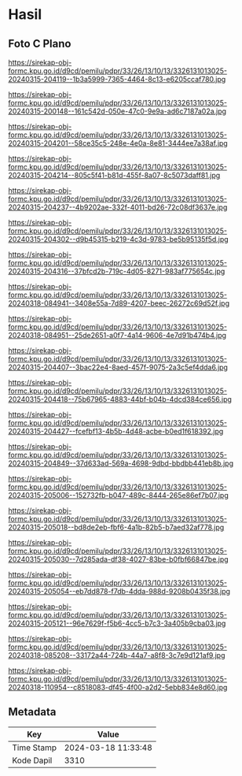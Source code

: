 # Hasil

## Foto C Plano

https://sirekap-obj-formc.kpu.go.id/d9cd/pemilu/pdpr/33/26/13/10/13/3326131013025-20240315-204119--1b3a5999-7365-4464-8c13-e6205ccaf780.jpg

https://sirekap-obj-formc.kpu.go.id/d9cd/pemilu/pdpr/33/26/13/10/13/3326131013025-20240315-200148--161c542d-050e-47c0-9e9a-ad6c7187a02a.jpg

https://sirekap-obj-formc.kpu.go.id/d9cd/pemilu/pdpr/33/26/13/10/13/3326131013025-20240315-204201--58ce35c5-248e-4e0a-8e81-3444ee7a38af.jpg

https://sirekap-obj-formc.kpu.go.id/d9cd/pemilu/pdpr/33/26/13/10/13/3326131013025-20240315-204214--805c5f41-b81d-455f-8a07-8c5073daff81.jpg

https://sirekap-obj-formc.kpu.go.id/d9cd/pemilu/pdpr/33/26/13/10/13/3326131013025-20240315-204237--4b9202ae-332f-4011-bd26-72c08df3637e.jpg

https://sirekap-obj-formc.kpu.go.id/d9cd/pemilu/pdpr/33/26/13/10/13/3326131013025-20240315-204302--d9b45315-b219-4c3d-9783-be5b95135f5d.jpg

https://sirekap-obj-formc.kpu.go.id/d9cd/pemilu/pdpr/33/26/13/10/13/3326131013025-20240315-204316--37bfcd2b-719c-4d05-8271-983af775654c.jpg

https://sirekap-obj-formc.kpu.go.id/d9cd/pemilu/pdpr/33/26/13/10/13/3326131013025-20240318-084941--3408e55a-7d89-4207-beec-26272c69d52f.jpg

https://sirekap-obj-formc.kpu.go.id/d9cd/pemilu/pdpr/33/26/13/10/13/3326131013025-20240318-084951--25de2651-a0f7-4a14-9606-4e7d91b474b4.jpg

https://sirekap-obj-formc.kpu.go.id/d9cd/pemilu/pdpr/33/26/13/10/13/3326131013025-20240315-204407--3bac22e4-8aed-457f-9075-2a3c5ef4dda6.jpg

https://sirekap-obj-formc.kpu.go.id/d9cd/pemilu/pdpr/33/26/13/10/13/3326131013025-20240315-204418--75b67965-4883-44bf-b04b-4dcd384ce656.jpg

https://sirekap-obj-formc.kpu.go.id/d9cd/pemilu/pdpr/33/26/13/10/13/3326131013025-20240315-204427--fcefbf13-4b5b-4d48-acbe-b0ed1f618392.jpg

https://sirekap-obj-formc.kpu.go.id/d9cd/pemilu/pdpr/33/26/13/10/13/3326131013025-20240315-204849--37d633ad-569a-4698-9dbd-bbdbb441eb8b.jpg

https://sirekap-obj-formc.kpu.go.id/d9cd/pemilu/pdpr/33/26/13/10/13/3326131013025-20240315-205006--152732fb-b047-489c-8444-265e86ef7b07.jpg

https://sirekap-obj-formc.kpu.go.id/d9cd/pemilu/pdpr/33/26/13/10/13/3326131013025-20240315-205018--bd8de2eb-fbf6-4a1b-82b5-b7aed32af778.jpg

https://sirekap-obj-formc.kpu.go.id/d9cd/pemilu/pdpr/33/26/13/10/13/3326131013025-20240315-205030--7d285ada-df38-4027-83be-b0fbf66847be.jpg

https://sirekap-obj-formc.kpu.go.id/d9cd/pemilu/pdpr/33/26/13/10/13/3326131013025-20240315-205054--eb7dd878-f7db-4dda-988d-9208b0435f38.jpg

https://sirekap-obj-formc.kpu.go.id/d9cd/pemilu/pdpr/33/26/13/10/13/3326131013025-20240315-205121--96e7629f-f5b6-4cc5-b7c3-3a405b9cba03.jpg

https://sirekap-obj-formc.kpu.go.id/d9cd/pemilu/pdpr/33/26/13/10/13/3326131013025-20240318-085208--33172a44-724b-44a7-a8f8-3c7e9d121af9.jpg

https://sirekap-obj-formc.kpu.go.id/d9cd/pemilu/pdpr/33/26/13/10/13/3326131013025-20240318-110954--c8518083-df45-4f00-a2d2-5ebb834e8d60.jpg


## Metadata

| Key        | Value               |
| ---------- | ------------------- |
| Time Stamp | 2024-03-18 11:33:48 |
| Kode Dapil | 3310                |



